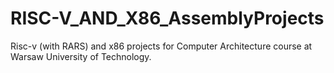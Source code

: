 # RISC-V_AND_X86_AssemblyProjects
Risc-v (with RARS) and x86 projects for Computer Architecture course at Warsaw University of Technology.
